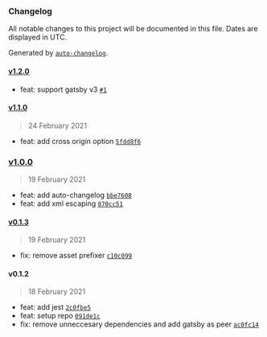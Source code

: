 ### Changelog

All notable changes to this project will be documented in this file. Dates are displayed in UTC.

Generated by [`auto-changelog`](https://github.com/CookPete/auto-changelog).

#### [v1.2.0](https://github.com/garyforsterio/gatsby-plugin-opensearch/compare/v1.1.0...v1.2.0)

- feat: support gatsby v3 [`#1`](https://github.com/garyforsterio/gatsby-plugin-opensearch/pull/1)

#### [v1.1.0](https://github.com/garyforsterio/gatsby-plugin-opensearch/compare/v1.0.0...v1.1.0)

> 24 February 2021

- feat: add cross origin option [`5fdd8f6`](https://github.com/garyforsterio/gatsby-plugin-opensearch/commit/5fdd8f6ac2fb5c4bd164b4675734669a4c0dfece)

### [v1.0.0](https://github.com/garyforsterio/gatsby-plugin-opensearch/compare/v0.1.3...v1.0.0)

> 19 February 2021

- feat: add auto-changelog [`bbe7608`](https://github.com/garyforsterio/gatsby-plugin-opensearch/commit/bbe7608b188690b3e64caef2afc02929ab76a210)
- feat: add xml escaping [`870cc51`](https://github.com/garyforsterio/gatsby-plugin-opensearch/commit/870cc51c495ad532bef9595d8aed4ea5b2f2f025)

#### [v0.1.3](https://github.com/garyforsterio/gatsby-plugin-opensearch/compare/v0.1.2...v0.1.3)

> 19 February 2021

- fix: remove asset prefixer [`c10c099`](https://github.com/garyforsterio/gatsby-plugin-opensearch/commit/c10c09946b4468bc6c058eac886bc0917bd55217)

#### v0.1.2

> 18 February 2021

- feat: add jest [`2c0fbe5`](https://github.com/garyforsterio/gatsby-plugin-opensearch/commit/2c0fbe52e6f49ab4d23194077d6710adc21a136e)
- feat: setup repo [`091de1c`](https://github.com/garyforsterio/gatsby-plugin-opensearch/commit/091de1cd53882382690bd559004f270a8ac7881c)
- fix: remove unneccesary dependencies and add gatsby as peer [`ac0fc14`](https://github.com/garyforsterio/gatsby-plugin-opensearch/commit/ac0fc1483853376d745203a1dc444b7dbc0ca952)
